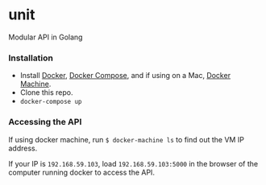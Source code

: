 # unit
Modular API in Golang

### Installation

- Install [Docker](https://docs.docker.com/installation/), [Docker Compose](https://docs.docker.com/compose/install/), and if using on a Mac, [Docker Machine](https://docs.docker.com/machine/install-machine/).
- Clone this repo.
- `docker-compose up`

### Accessing the API

If using docker machine, run `$ docker-machine ls` to find out the VM IP address.

If your IP is `192.168.59.103`, load `192.168.59.103:5000` in the browser of the computer running docker to access the API.
